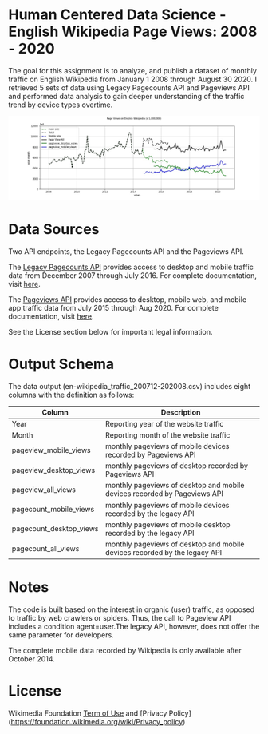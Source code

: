 # Human Centered Data Science -  English Wikipedia Page Views: 2008 - 2020

The goal for this assignment is to analyze, and publish a dataset of monthly traffic on English Wikipedia from January 1 2008 through August 30 2020. I retrieved 5 sets of data using Legacy Pagecounts API and Pageviews API and performed data analysis to gain deeper understanding of the traffic trend by device types overtime. 

![alt text](https://github.com/jeffrey25706660/-data-512/blob/main/data-512-a1/HW1_Jeffrey_Graph.jpg?raw=true)

# Data Sources
Two API endpoints, the Legacy Pagecounts API and the Pageviews API.

The [Legacy Pagecounts API](https://wikimedia.org/api/rest_v1/#!/Pagecounts_data_(legacy)/get_metrics_legacy_pagecounts_aggregate_project_access_site_granularity_start_end) provides access to desktop and mobile traffic data from December 2007 through July 2016. For complete documentation, visit [here](https://wikitech.wikimedia.org/wiki/Analytics/AQS/Legacy_Pagecounts).

The [Pageviews API](https://wikimedia.org/api/rest_v1/#!/Pageviews_data/get_metrics_pageviews_aggregate_project_access_agent_granularity_start_end) provides access to desktop, mobile web, and mobile app traffic data from July 2015 through Aug 2020. For complete documentation, visit [here](https://wikitech.wikimedia.org/wiki/Analytics/AQS/Pageviews).

See the License section below for important legal information.

# Output Schema
The data output (en-wikipedia_traffic_200712-202008.csv) includes eight columns with the definition as follows:

Column | Description | 
--- | --- |
Year | Reporting year of the website traffic  | 
Month | Reporting month of the website traffic | 
pageview_mobile_views| monthly pageviews of mobile devices recorded by Pageviews API  | 
pageview_desktop_views| monthly pageviews of desktop recorded by Pageviews API  | 
pageview_all_views | monthly pageviews of desktop and mobile devices recorded by Pageviews API |
pagecount_mobile_views | monthly pageviews of mobile devices recorded by the legacy API| 
pagecount_desktop_views | monthly pageviews of mobile desktop recorded by the legacy API |
pagecount_all_views | monthly pageviews of desktop and mobile devices recorded by the legacy API|

# Notes
The code is built based on the interest in organic (user) traffic, as opposed to traffic by web crawlers or spiders. Thus, the call to Pageview API includes a condition agent=user.The legacy API, however, does not offer the same parameter for developers.

The complete mobile data recorded by Wikipedia is only available after October 2014.

# License
Wikimedia Foundation [Term of Use](https://www.mediawiki.org/wiki/Wikimedia_REST_API#Terms_and_conditions) and [Privacy Policy] (https://foundation.wikimedia.org/wiki/Privacy_policy)

